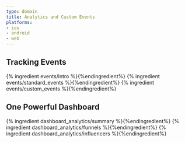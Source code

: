 ```yaml
---
type: domain
title: Analytics and Custom Events
platforms:
- ios
- android
- web
---
```


## Tracking Events

{% ingredient events/intro %}{%endingredient%}
{% ingredient events/standard_events %}{%endingredient%}
{% ingredient events/custom_events %}{%endingredient%}


## One Powerful Dashboard

{% ingredient dashboard_analytics/summary %}{%endingredient%}
{% ingredient dashboard_analytics/funnels %}{%endingredient%}
{% ingredient dashboard_analytics/influencers %}{%endingredient%}

